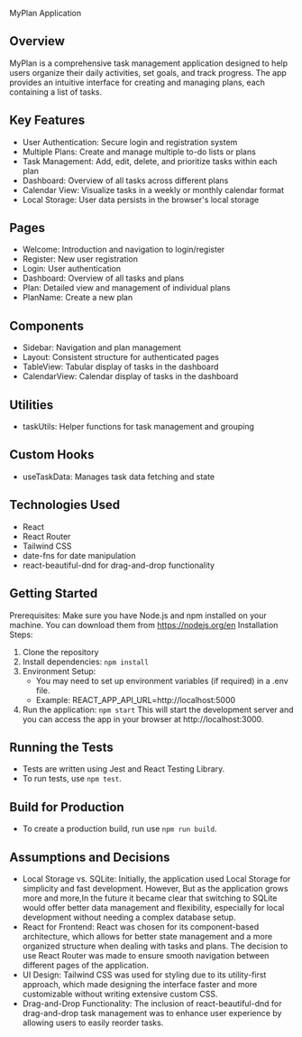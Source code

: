 MyPlan Application

## Overview
MyPlan is a comprehensive task management application designed to help users organize their daily activities, set goals, and track progress. The app provides an intuitive interface for creating and managing plans, each containing a list of tasks.

## Key Features
- User Authentication: Secure login and registration system
- Multiple Plans: Create and manage multiple to-do lists or plans
- Task Management: Add, edit, delete, and prioritize tasks within each plan
- Dashboard: Overview of all tasks across different plans
- Calendar View: Visualize tasks in a weekly or monthly calendar format
- Local Storage: User data persists in the browser's local storage

## Pages
- Welcome: Introduction and navigation to login/register
- Register: New user registration
- Login: User authentication
- Dashboard: Overview of all tasks and plans
- Plan: Detailed view and management of individual plans
- PlanName: Create a new plan

## Components
- Sidebar: Navigation and plan management
- Layout: Consistent structure for authenticated pages
- TableView: Tabular display of tasks in the dashboard
- CalendarView: Calendar display of tasks in the dashboard

## Utilities
- taskUtils: Helper functions for task management and grouping

## Custom Hooks
- useTaskData: Manages task data fetching and state

## Technologies Used
- React
- React Router
- Tailwind CSS
- date-fns for date manipulation
- react-beautiful-dnd for drag-and-drop functionality

## Getting Started
Prerequisites:
    Make sure you have Node.js and npm installed on your machine. You can download them from https://nodejs.org/en
Installation Steps:
1. Clone the repository 
2. Install dependencies: `npm install`
3. Environment Setup:
    - You may need to set up environment variables (if required) in a .env  file.
    - Example: REACT_APP_API_URL=http://localhost:5000
4. Run the application: `npm start`
    This will start the development server and you can access the app in your browser at http://localhost:3000.

## Running the Tests
- Tests are written using Jest and React Testing Library.
- To run tests, use `npm test`.

## Build for Production
- To create a production build, run use `npm run build`.

## Assumptions and Decisions
- Local Storage vs. SQLite: Initially, the application used Local Storage for simplicity and fast development. However, But as the application grows more and more,In the future it became clear that switching to SQLite would offer better data management and flexibility, especially for local development without needing a complex database setup.
- React for Frontend: React was chosen for its component-based architecture, which allows for better state management and a more organized structure when dealing with tasks and plans. The decision to use React Router was made to ensure smooth navigation between different pages of the application.
- UI Design: Tailwind CSS was used for styling due to its utility-first approach, which made designing the interface faster and more customizable without writing extensive custom CSS.
- Drag-and-Drop Functionality: The inclusion of react-beautiful-dnd for drag-and-drop task management was to enhance user experience by allowing users to easily reorder tasks.

